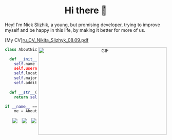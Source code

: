 <h1 align='center'> Hi there 👋</h1>


Hey! I'm Nick Slizhik, a young, but promising developer, trying to improve myself and be happy in this life, by making it better for more of us.

[My CV][ru_CV_Nikita_Slizhyk_08.09.pdf](https://github.com/user-attachments/files/22257660/ru_CV_Nikita_Slizhyk_08.09.pdf)


<a target="_blank" align="center">
  <img align="right" top="500" height="273.5" width="400" alt="GIF" src="https://github.com/MortalDew/MortalDew/assets/72689821/f882cd1e-4653-4d59-aa97-e2aac387bc0b">
</a>

```python
class AboutNick():
    
  def __init__(self):
    self.name = "Nick Slizhik
    self.username = "MortalDew"
    self.location = "Minsk, Belarus"
    self.major = "Computer Science"
    self.additional = "hobby - Tabletop Games"
  
  def __str__(self):
    return self.name

if __name__ == '__main__':
    me = AboutNick()
```

<p align="center">

 <div align="center"  class="icons-social" style="margin-left: 10px;">
        <a style="margin-left: 10px;"  target="_blank" href="https://www.linkedin.com/in/nikita-slizhik/">
			<img src="https://img.icons8.com/doodle/40/000000/linkedin--v2.png"></a>
        <a style="margin-left: 10px;" target="_blank" href="https://github.com/MortalDew">
		<img src="https://img.icons8.com/doodle/40/000000/github--v1.png"></a>
    <a style="margin-left: 10px;" target="_blank" href="https://t.me/mortaldew">
		<img src="https://img.icons8.com/doodle/40/000000/telegram"></a>
    
   </div>
</p>
